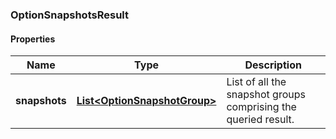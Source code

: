 
[//]: # (CLASS:OptionSnapshotsResult)

[//]: # (KIND:object)

### OptionSnapshotsResult

#### Properties

[//]: # (START_DEFINITION)

Name | Type | Description
------------ | ------------- | -------------
**snapshots** | [**List&lt;OptionSnapshotGroup&gt;**](OptionSnapshotGroup.md) | List of all the snapshot groups comprising the queried result. &nbsp;

[//]: # (END_DEFINITION)


[//]: # (CONTAINED_CLASS:OptionSnapshotGroup)





